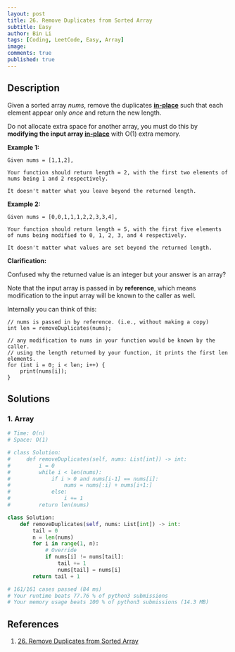 ```yaml
---
layout: post
title: 26. Remove Duplicates from Sorted Array
subtitle: Easy
author: Bin Li
tags: [Coding, LeetCode, Easy, Array]
image: 
comments: true
published: true
---
```


## Description

Given a sorted array *nums*, remove the duplicates [**in-place**](https://en.wikipedia.org/wiki/In-place_algorithm) such that each element appear only *once* and return the new length.

Do not allocate extra space for another array, you must do this by **modifying the input array [in-place](https://en.wikipedia.org/wiki/In-place_algorithm)** with O(1) extra memory.

**Example 1:**

```
Given nums = [1,1,2],

Your function should return length = 2, with the first two elements of nums being 1 and 2 respectively.

It doesn't matter what you leave beyond the returned length.
```

**Example 2:**

```
Given nums = [0,0,1,1,1,2,2,3,3,4],

Your function should return length = 5, with the first five elements of nums being modified to 0, 1, 2, 3, and 4 respectively.

It doesn't matter what values are set beyond the returned length.
```

**Clarification:**

Confused why the returned value is an integer but your answer is an array?

Note that the input array is passed in by **reference**, which means modification to the input array will be known to the caller as well.

Internally you can think of this:

```
// nums is passed in by reference. (i.e., without making a copy)
int len = removeDuplicates(nums);

// any modification to nums in your function would be known by the caller.
// using the length returned by your function, it prints the first len elements.
for (int i = 0; i < len; i++) {
    print(nums[i]);
}
```


## Solutions
### 1. Array

```python
# Time: O(n)
# Space: O(1)

# class Solution:
#     def removeDuplicates(self, nums: List[int]) -> int:
#         i = 0
#         while i < len(nums):
#             if i > 0 and nums[i-1] == nums[i]:
#                 nums = nums[:i] + nums[i+1:]
#             else:
#                 i += 1
#         return len(nums)

class Solution:
    def removeDuplicates(self, nums: List[int]) -> int:
        tail = 0
        n = len(nums)
        for i in range(1, n):
            # Override
            if nums[i] != nums[tail]:
                tail += 1
                nums[tail] = nums[i]
        return tail + 1

# 161/161 cases passed (84 ms)
# Your runtime beats 77.76 % of python3 submissions
# Your memory usage beats 100 % of python3 submissions (14.3 MB)
```

## References
1. [26. Remove Duplicates from Sorted Array](https://leetcode.com/problems/remove-duplicates-from-sorted-array/)